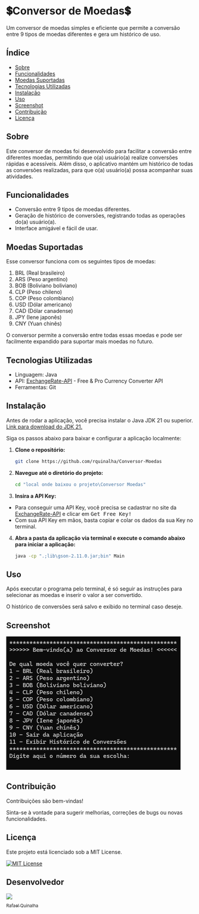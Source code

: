 # 💲Conversor de Moedas💲

Um conversor de moedas simples e eficiente que permite a conversão entre 9 tipos de moedas diferentes e gera um histórico de uso.

## Índice

- [Sobre](#sobre)
- [Funcionalidades](#funcionalidades)
- [Moedas Suportadas](#moedas-suportadas)
- [Tecnologias Utilizadas](#tecnologias-utilizadas)
- [Instalação](#instalação)
- [Uso](#uso)
- [Screenshot](#screenshot)
- [Contribuição](#contribuição)
- [Licença](#licença)

## Sobre

Este conversor de moedas foi desenvolvido para facilitar a conversão entre diferentes moedas, permitindo que o(a) usuário(a) realize conversões rápidas e acessíveis. Além disso, o aplicativo mantém um histórico de todas as conversões realizadas, para que o(a) usuário(a) possa acompanhar suas atividades.

## Funcionalidades

- Conversão entre 9 tipos de moedas diferentes.
- Geração de histórico de conversões, registrando todas as operações do(a) usuário(a).
- Interface amigável e fácil de usar.

## Moedas Suportadas

Esse conversor funciona com os seguintes tipos de moedas:

1. BRL (Real brasileiro)
2. ARS (Peso argentino)
3. BOB (Boliviano boliviano)
4. CLP (Peso chileno)
5. COP (Peso colombiano)
6. USD (Dólar americano)
7. CAD (Dólar canadense)
8. JPY (Iene japonês)
9. CNY (Yuan chinês)<br>


O conversor permite a conversão entre todas essas moedas e pode ser facilmente expandido para suportar mais moedas no futuro.

## Tecnologias Utilizadas

- Linguagem: Java
- API: [ExchangeRate-API](https://www.exchangerate-api.com) - Free & Pro Currency Converter API
- Ferramentas: Git

## Instalação

Antes de rodar a aplicação, você precisa instalar o Java JDK 21 ou superior.
[Link para download do JDK 21.](https://www.oracle.com/java/technologies/downloads/?er=221886#jdk21-windows)

Siga os passos abaixo para baixar e configurar a aplicação localmente:


1. **Clone o repositório:**
   ```bash
   git clone https://github.com/rquinalha/Conversor-Moedas
   ```
2. **Navegue até o diretório do projeto:**
   ```bash
   cd "local onde baixou o projeto\Conversor Moedas"
   ```
3. **Insira a API Key:**
- Para conseguir uma API Key, você precisa se cadastrar no site da [ExchangeRate-API](https://www.exchangerate-api.com) e clicar em <kbd>Get Free Key!</kbd>
- Com sua API Key em mãos, basta copiar e colar os dados da sua Key no terminal.

4. **Abra a pasta da aplicação via terminal e execute o comando abaixo para iniciar a aplicação:**
   ```bash
   java -cp ".;lib\gson-2.11.0.jar;bin" Main
   ```

## Uso

Após executar o programa pelo terminal, é só seguir as instruções para selecionar as moedas e inserir o valor a ser convertido.

O histórico de conversões será salvo e exibido no terminal caso deseje.

## Screenshot

![App Screenshot](https://github.com/rquinalha/Outros/blob/main/app.png)


## Contribuição
Contribuições são bem-vindas!

Sinta-se à vontade para sugerir melhorias, correções de bugs ou novas funcionalidades.

## Licença
Este projeto está licenciado sob a MIT License.

[![MIT License](https://img.shields.io/badge/License-MIT-green.svg)](https://choosealicense.com/licenses/mit/)

## Desenvolvedor

[<img src="https://avatars.githubusercontent.com/u/173571909?s=400&v=4" width=115><br><sub>Rafael Quinalha</sub>](https://github.com/rquinalha)